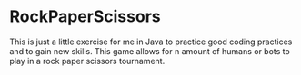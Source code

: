 # RockPaperScissors

This is just a little exercise for me in Java to practice good coding practices and to gain new skills. 
This game allows for n amount of humans or bots to play in a rock paper scissors tournament. 
